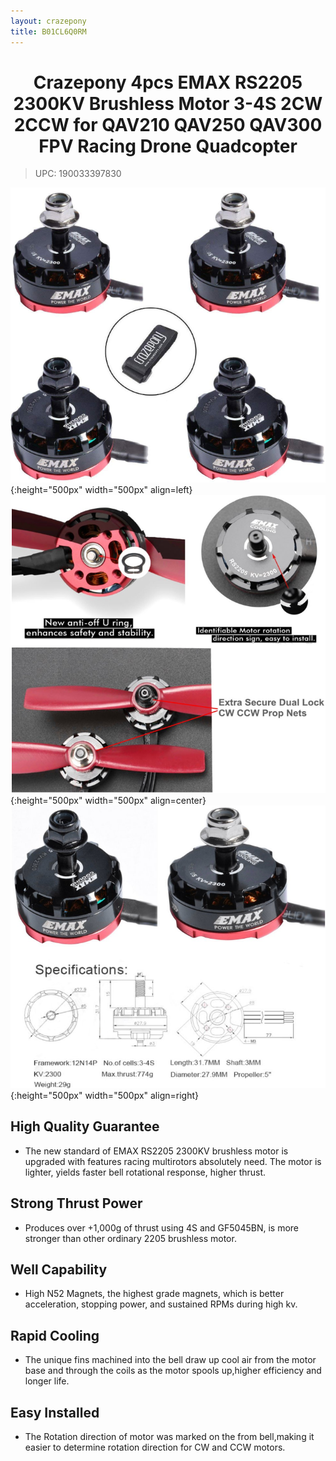 ```yaml
---
layout: crazepony
title: B01CL6Q0RM
---
```


#   
#  <center>Crazepony 4pcs EMAX RS2205 2300KV Brushless Motor 3-4S 2CW 2CCW for QAV210 QAV250 QAV300 FPV Racing Drone Quadcopter</center>

> UPC: 190033397830

![](/assets/img/motor_2300kv_1.png){:height="500px" width="500px" align=left}
![](/assets/img/motor_2300kv_2.png){:height="500px" width="500px" align=center}
![](/assets/img/motor_2300kv_3.png){:height="500px" width="500px" align=right}


## High Quality Guarantee
+ The new standard of EMAX RS2205 2300KV brushless motor is upgraded with features racing multirotors absolutely need. The motor is lighter, yields faster bell rotational response, higher thrust.

## Strong Thrust Power
+  Produces over +1,000g of thrust using 4S and GF5045BN, is more stronger than other ordinary 2205 brushless motor.

## Well Capability
+ High N52 Magnets, the highest grade magnets, which is better acceleration, stopping power, and sustained RPMs during high kv.

## Rapid Cooling
+ The unique fins machined into the bell draw up cool air from the motor base and through the coils as the motor spools up,higher efficiency and longer life.
	
## Easy Installed
+ The Rotation direction of motor was marked on the from bell,making it easier to determine rotation direction for CW and CCW motors.
